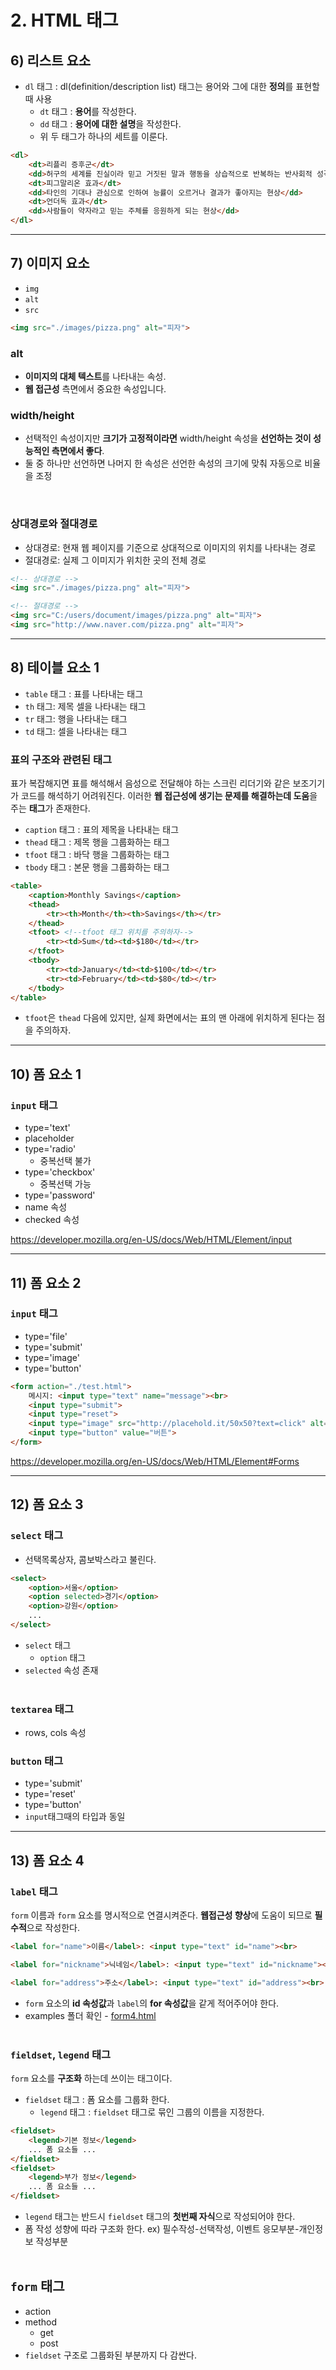 # 2. HTML 태그
## 6) 리스트 요소
- `dl` 태그 : dl(definition/description list) 태그는 용어와 그에 대한 **정의**를 표현할 때 사용
    - `dt` 태그 : **용어**를 작성한다. 
    - `dd` 태그 : **용어에 대한 설명**을 작성한다.
    - 위 두 태그가 하나의 세트를 이룬다.

```HTML
<dl>
    <dt>리플리 증후군</dt>
    <dd>허구의 세계를 진실이라 믿고 거짓된 말과 행동을 상습적으로 반복하는 반사회적 성격장애를 뜻하는 용어</dd>
    <dt>피그말리온 효과</dt>
    <dd>타인의 기대나 관심으로 인하여 능률이 오르거나 결과가 좋아지는 현상</dd>
    <dt>언더독 효과</dt>
    <dd>사람들이 약자라고 믿는 주체를 응원하게 되는 현상</dd>
</dl>
```
---
## 7) 이미지 요소
- `img`
- `alt`
- `src`

```HTML
<img src="./images/pizza.png" alt="피자">
```
### alt
- **이미지의 대체 텍스트**를 나타내는 속성.
- **웹 접근성** 측면에서 중요한 속성입니다.

### width/height
- 선택적인 속성이지만 **크기가 고정적이라면** width/height 속성을 **선언하는 것이 성능적인 측면에서 좋다**.
- 둘 중 하나만 선언하면 나머지 한 속성은 선언한 속성의 크기에 맞춰 자동으로 비율을 조정
<br>

### 상대경로와 절대경로
- 상대경로: 현재 웹 페이지를 기준으로 상대적으로 이미지의 위치를 나타내는 경로
- 절대경로: 실제 그 이미지가 위치한 곳의 전체 경로
```HTML
<!-- 상대경로 -->
<img src="./images/pizza.png" alt="피자">

<!-- 절대경로 -->
<img src="C:/users/document/images/pizza.png" alt="피자">
<img src="http://www.naver.com/pizza.png" alt="피자">
```
---
## 8) 테이블 요소 1
- `table` 태그 : 표를 나타내는 태그
- `th` 태그: 제목 셀을 나타내는 태그
- `tr` 태그: 행을 나타내는 태그
- `td` 태그: 셀을 나타내는 태그

### 표의 구조와 관련된 태그
표가 복잡해지면 표를 해석해서 음성으로 전달해야 하는 스크린 리더기와 같은 보조기기가 코드를 해석하기 어려워진다. 이러한 **웹 접근성에 생기는 문제를 해결하는데 도움**을 주는 **태그**가 존재한다.

- `caption` 태그 : 표의 제목을 나타내는 태그
- `thead` 태그 : 제목 행을 그룹화하는 태그
- `tfoot` 태그 : 바닥 행을 그룹화하는 태그
- `tbody` 태그 : 본문 행을 그룹화하는 태그

```html
<table>
    <caption>Monthly Savings</caption>
    <thead>
        <tr><th>Month</th><th>Savings</th></tr>
    </thead>
    <tfoot> <!--tfoot 태그 위치를 주의하자-->
        <tr><td>Sum</td><td>$180</td></tr>
    </tfoot>
    <tbody>
        <tr><td>January</td><td>$100</td></tr>
        <tr><td>February</td><td>$80</td></tr>
    </tbody>
</table>
```
- `tfoot`은 `thead` 다음에 있지만, 실제 화면에서는 표의 맨 아래에 위치하게 된다는 점을 주의하자.

---
## 10) 폼 요소 1
### `input` 태그
- type='text'
- placeholder
- type='radio'
    - 중복선택 불가
- type='checkbox'
    - 중복선택 가능 
- type='password'
- name 속성
- checked 속성

https://developer.mozilla.org/en-US/docs/Web/HTML/Element/input
    
---
## 11) 폼 요소 2
### `input` 태그
- type='file'
- type='submit'
- type='image'
- type='button'
```html
<form action="./test.html">
    메시지: <input type="text" name="message"><br>
    <input type="submit">
    <input type="reset">
    <input type="image" src="http://placehold.it/50x50?text=click" alt="click" width="50" height="50">
    <input type="button" value="버튼">
</form>
```
https://developer.mozilla.org/en-US/docs/Web/HTML/Element#Forms

---
## 12) 폼 요소 3
### `select` 태그
- 선택목록상자, 콤보박스라고 불린다.
```html
<select>
    <option>서울</option>
    <option selected>경기</option>
    <option>강원</option>
    ...
</select>
```
- `select` 태그
    - `option` 태그
- `selected` 속성 존재
<br><br>
### `textarea` 태그
- rows, cols 속성

### `button` 태그
- type='submit'
- type='reset'
- type='button'
- `input`태그때의 타입과 동일
---
## 13) 폼 요소 4
### `label` 태그
`form` 이름과 `form` 요소를 명시적으로 연결시켜준다. **웹접근성 향상**에 도움이 되므로 **필수적**으로 작성한다.
```html
<label for="name">이름</label>: <input type="text" id="name"><br>

<label for="nickname">닉네임</label>: <input type="text" id="nickname"><br>

<label for="address">주소</label>: <input type="text" id="address"><br>
```
- `form` 요소의 **id 속성값**과 `label`의 **for 속성값**을 같게 적어주어야 한다.
- examples 폴더 확인 - [form4.html](./examples/form4.html)
<br><br>

### `fieldset`, `legend` 태그
`form` 요소를 **구조화** 하는데 쓰이는 태그이다.
- `fieldset` 태그 : 폼 요소를 그룹화 한다.
    - `legend` 태그 : `fieldset` 태그로 묶인 그룹의 이름을 지정한다.
```html
<fieldset>
    <legend>기본 정보</legend>
    ... 폼 요소들 ...
</fieldset>
<fieldset>
    <legend>부가 정보</legend>
    ... 폼 요소들 ...
</fieldset>
``` 
- `legend` 태그는 반드시 `fieldset` 태그의 **첫번째 자식**으로 작성되어야 한다.
- 폼 작성 성향에 따라 구조화 한다. ex) 필수작성-선택작성, 이벤트 응모부분-개인정보 작성부분
<br><br>
## `form` 태그
- action
- method
    - get
    - post
- `fieldset` 구조로 그룹화된 부분까지 다 감싼다.
